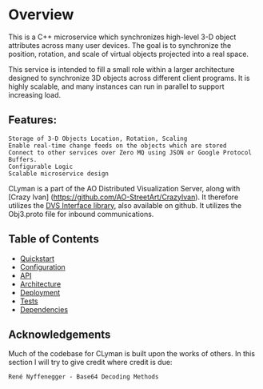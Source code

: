# Overview

This is a C++ microservice which synchronizes high-level 3-D object attributes across many user devices. The goal is to synchronize the position, rotation, and scale of virtual objects projected into a real space.

This service is intended to fill a small role within a larger architecture designed to synchronize 3D objects across different client programs. It is highly scalable, and many instances can run in parallel to support increasing load.

## Features:

    Storage of 3-D Objects Location, Rotation, Scaling
    Enable real-time change feeds on the objects which are stored
    Connect to other services over Zero MQ using JSON or Google Protocol Buffers.
    Configurable Logic
    Scalable microservice design

CLyman is a part of the AO Distributed Visualization Server, along with [Crazy Ivan] (https://github.com/AO-StreetArt/CrazyIvan). It therefore utilizes the [DVS Interface library](https://github.com/AO-StreetArt/DvsInterface), also available on github. It utilizes the Obj3.proto file for inbound communications.

## Table of Contents

* [Quickstart](https://github.com/AO-StreetArt/CLyman/tree/master/docs/quickstart)
* [Configuration](https://github.com/AO-StreetArt/CLyman/tree/master/docs/config)
* [API](https://github.com/AO-StreetArt/CLyman/tree/master/docs/api)
* [Architecture](https://github.com/AO-StreetArt/CLyman/tree/master/docs/arch)
* [Deployment](https://github.com/AO-StreetArt/CLyman/tree/master/docs/deploy)
* [Tests](https://github.com/AO-StreetArt/CLyman/tree/master/docs/tests)
* [Dependencies](https://github.com/AO-StreetArt/CLyman/tree/master/docs/deps)

## Acknowledgements

Much of the codebase for CLyman is built upon the works of others. In this section I will try to give credit where credit is due:

    René Nyffenegger - Base64 Decoding Methods
